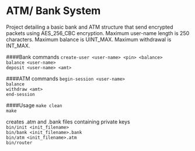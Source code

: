 # ATM/ Bank System
Project detailing a basic bank and ATM structure that send encrypted packets using AES\_256\_CBC encryption.
Maximum user-name length is 250 characters. Maximum balance is UINT\_MAX. Maximum withdrawal is INT\_MAX.  

####Bank commands
`create-user <user-name> <pin> <balance>`<br/>
`balance <user-name>`<br/>
`deposit <user-name> <amt>`<br/>

####ATM commands
`begin-session <user-name>`<br/>
`balance`<br/>
`withdraw <amt>`<br/>
`end-session`<br/>

####Usage
`make clean`<br/>
`make`<br/>

creates .atm and .bank files containing private keys<br/>
`bin/init <init_filename>`<br/>
`bin/bank <init_filename>.bank`<br/>
`bin/atm <init_filename>.atm`<br/>
`bin/router`<br/>
